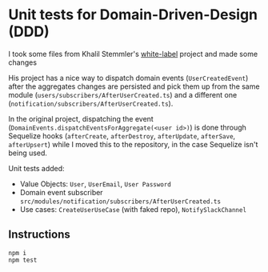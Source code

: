 # Unit tests for Domain-Driven-Design (DDD)
I took some files from Khalil Stemmler's [white-label](https://github.com/stemmlerjs/white-label) project and made some changes

His project has a nice way to dispatch domain events (`UserCreatedEvent`) after the aggregates changes are persisted and pick them up from the same module (`users/subscribers/AfterUserCreated.ts`) and a different one (`notification/subscribers/AfterUserCreated.ts`).

In the original project, dispatching the event (`DomainEvents.dispatchEventsForAggregate(<user id>)`) is done through Sequelize hooks (`afterCreate`, `afterDestroy`, `afterUpdate`, `afterSave`, `afterUpsert`) while I moved this to the repository, in the case Sequelize isn't being used.

Unit tests added:
* Value Objects: `User`, `UserEmail`, `User Password`
* Domain event subscriber `src/modules/notification/subscribers/AfterUserCreated.ts`
* Use cases: `CreateUserUseCase` (with faked repo), `NotifySlackChannel`

## Instructions
```
npm i
npm test 
```
